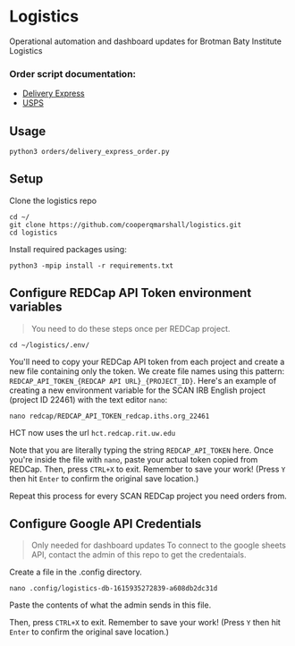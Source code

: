# Logistics
Operational automation and dashboard updates for Brotman Baty Institute Logistics

### Order script documentation:
- [Delivery Express](orders/DE_ORDER_README.md)
- [USPS](orders/USPS_ORDER_README.md)

## Usage
```
python3 orders/delivery_express_order.py
```

## Setup
Clone the logistics repo
```
cd ~/
git clone https://github.com/cooperqmarshall/logistics.git
cd logistics
```

Install required packages using:
```
python3 -mpip install -r requirements.txt
```

## Configure REDCap API Token environment variables
> You need to do these steps once per REDCap project.

```
cd ~/logistics/.env/
```

You'll need to copy your REDCap API token from each project and create a new file containing only the token.
We create file names using this pattern: `REDCAP_API_TOKEN_{REDCAP API URL}_{PROJECT_ID}`.
Here's an example of creating a new environment variable for the SCAN IRB English project (project ID 22461) with the text editor `nano`:
```
nano redcap/REDCAP_API_TOKEN_redcap.iths.org_22461
```
HCT now uses the url `hct.redcap.rit.uw.edu`

Note that you are literally typing the string `REDCAP_API_TOKEN` here.
Once you're inside the file with `nano`, paste your actual token copied from REDCap.
Then, press `CTRL+X` to exit.
Remember to save your work!
(Press `Y` then hit `Enter` to confirm the original save location.)

Repeat this process for every SCAN REDCap project you need orders from.

## Configure Google API Credentials
> Only needed for dashboard updates
To connect to the google sheets API, contact the admin of this repo to get the credentaials.

Create a file in the .config directory.
```
nano .config/logistics-db-1615935272839-a608db2dc31d
```
Paste the contents of what the admin sends in this file.

Then, press `CTRL+X` to exit.
Remember to save your work!
(Press `Y` then hit `Enter` to confirm the original save location.)
